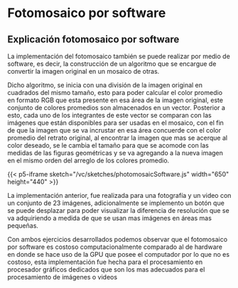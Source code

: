 # Fotomosaico por software

## Explicación fotomosaico por software

La implementación del fotomosaico también se puede realizar por medio de software, es decir, la construcción de un algoritmo que se encargue de convertir la imagen original en un mosaico de otras.

Dicho algoritmo, se inicia con una división de la imagen original en cuadrados del mismo tamaño, esto para poder calcular el color promedio en formato RGB que esta presente en esa área de la imagen original, este conjunto de colores promedios son almacenados en un vector. Posterior a esto, cada uno de los integrantes de este vector se comparan con las imágenes que están disponibles para ser usadas en el mosaico, con el fin de que la imagen que se va incrustar en esa área concuerde con el color promedio del retrato original, al encontrar la imagen que mas se acerque al color deseado, se le cambia el tamaño para que se acomode con las medidas de las figuras geométricas y se va agregando a la nueva imagen en el mismo orden del arreglo de los colores promedio.

{{< p5-iframe sketch="/vc/sketches/photomosaicSoftware.js" width="650" height="440" >}}

La implementación anterior, fue realizada para una fotografía y un video con un conjunto de 23 imágenes, adicionalmente se implemento un botón que se puede desplazar para poder visualizar la diferencia de resolución que se va adquiriendo a medida de que se usan mas imágenes en áreas mas pequeñas.

Con ambos ejercicios desarrollados podemos observar que el fotomosaico por software es costoso computacionalmente comparado al de hardware en donde se hace uso de la GPU que posee el computador por lo que no es costoso, esta implementación fue hecha para el procesamiento en procesador gráficos dedicados que son los mas adecuados para el procesamiento de imágenes o videos

